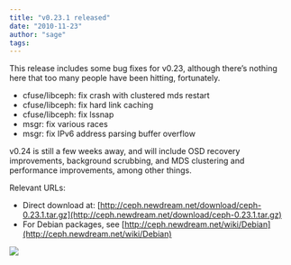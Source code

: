 ```yaml
---
title: "v0.23.1 released"
date: "2010-11-23"
author: "sage"
tags: 
---
```


This release includes some bug fixes for v0.23, although there’s nothing here that too many people have been hitting, fortunately.

- cfuse/libceph: fix crash with clustered mds restart
- cfuse/libceph: fix hard link caching
- cfuse/libceph: fix lssnap
- msgr: fix various races
- msgr: fix IPv6 address parsing buffer overflow

v0.24 is still a few weeks away, and will include OSD recovery improvements, background scrubbing, and MDS clustering and performance improvements, among other things.

Relevant URLs:

- Direct download at: [http://ceph.newdream.net/download/ceph-0.23.1.tar.gz](http://ceph.newdream.net/download/ceph-0.23.1.tar.gz)
- For Debian packages, see [http://ceph.newdream.net/wiki/Debian](http://ceph.newdream.net/wiki/Debian)

![](http://track.hubspot.com/__ptq.gif?a=268973&k=14&bu=http://ceph.com&r=http://ceph.com/releases/v0-23-1-released/&bvt=rss&p=wordpress)
